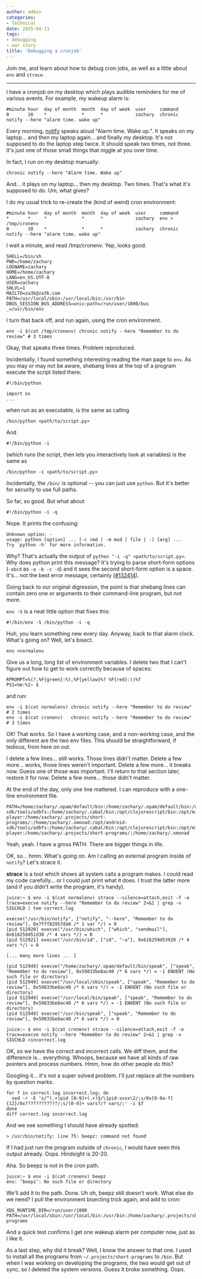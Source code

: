 ```yaml
---
author: admin
categories:
- Technical
date: 2025-04-11
tags:
- debugging
- war story
title: 'Debugging a cronjob'
---
```


Join me, and learn about how to debug cron jobs, as well as a little about `env` and `strace`.

---

I have a cronjob on my desktop which plays audible reminders for me of various events. For example, my wakeup alarm is:

```
#minute hour  day of month  month  day of week  user     command
0       10    *             *      *            zachary  chronic notify --here "alarm time. wake up"
```

Every morning, [notify](https://github.com/za3k/short-programs?tab=readme-ov-file#notify) speaks aloud "Alarm time. Wake up.". It speaks on my laptop... and then my laptop again... and finally my desktop. It's not supposed to do the laptop step twice. It should speak two times, not three. It's just one of those small things that niggle at you over time.

In fact, I run on my desktop manually:

```
chronic notify --here "Alarm time. Wake up"
```

And... it plays on my laptop... then my desktop. Two times. That's what it's supposed to do. Um, what gives?

I do my usual trick to re-create the (kind of weird) cron environment:

```
#minute hour  day of month  month  day of week  user     command
*       *     *             *      *            zachary  env > /tmp/cronenv
0       10    *             *      *            zachary  chronic notify --here "alarm time. wake up"
```

I wait a minute, and read /tmp/cronenv. Yep, looks good.

```
SHELL=/bin/sh
PWD=/home/zachary
LOGNAME=zachary
HOME=/home/zachary
LANG=en_US.UTF-8
USER=zachary
SHLVL=1
MAILTO=za3k@za3k.com
PATH=/usr/local/sbin:/usr/local/bin:/usr/bin
DBUS_SESSION_BUS_ADDRESS=unix:path=/run/user/1000/bus
_=/usr/bin/env
```

I turn that back off, and run again, using the cron environment.

```
env -i $(cat /tmp/cronenv) chronic notify --here "Remember to do review" # 3 times
```

Okay, that speaks three times. Problem reproduced.

Incidentally, I found something interesting reading the man page to `env`. As you may or may not be aware, shebang lines at the top of a program execute the script listed there:

```
#!/bin/python

import os
...
```

when run as an executable, is the same as calling

```
/bin/python <path/to/script.py>
```

And

```
#!/bin/python -i
```

(which runs the script, then lets you interactively look at variables) is the same as

```
/bin/python -i <path/to/script.py>
```

Incidentally, the `/bin/` is optional -- you can just use `python`. But it's better for security to use full paths.

So far, so good. But what about

```
#!/bin/python -i -q
```

Nope. It prints the confusing:

```
Unknown option: -
usage: python [option] ... [-c cmd | -m mod | file | -] [arg] ...
Try `python -h' for more information.
```

Why? That's actually the output of `python "-i -q" <path/to/script.py>`. Why does python print this message? It's trying to parse short-form options (`-abcd` as `-a -b -c -d`) and it sees the second short-form option is a space. It's... not the best error message, certainly ([#132414](https://github.com/python/cpython/issues/132414)).

Going back to our original digression, the point is that shebang lines can contain zero one or arguments to their command-line program, but not more.

`env -S` is a neat little option that fixes this:

```
#!/bin/env -S /bin/python -i -q
```

Huh, you learn something new every day. Anyway, back to that alarm clock. What's going on? Well, let's bisect.

```
env >normalenv
```

Give us a long, long list of environment variables. I delete two that I can't figure out how to get to work correctly because of spaces:

```
RPROMPT=%(?,%F{green}:%),%F{yellow}%? %F{red}:()%f
PS1=%m:%1~ $
```

and run:

```
env -i $(cat normalenv) chronic notify --here "Remember to do review" # 2 times
env -i $(cat cronenv)   chronic notify --here "Remember to do review" # 3 times
```

OK! That works. So I have a working case, and a non-working case, and the only different are the two env files. This should be straightforward, if tedious, from here on out.

I delete a few lines... still works. Those lines didn't matter. Delete a few more... works, those lines weren't important. Delete a few more... it breaks now. Guess one of those was important. I'll return to that section later, restore it for now. Delete a few more... those didn't matter.

At the end of the day, only one line mattered. I can reproduce with a one-line environment file.

```
PATH=/home/zachary/.opam/default/bin:/home/zachary/.opam/default/bin:/usr/local/sbin:/usr/local/bin:/usr/bin:/opt/cuda/bin:/opt/cuda/nsight_compute:/opt/cuda/nsight_systems/bin:/usr/lib/jvm/default/bin:/usr/bin/site_perl:/usr/bin/vendor_perl:/usr/bin/core_perl:/usr/lib/rustup/bin:/opt/android-sdk/tools/adbfs:/home/zachary/.cabal/bin:/opt/clojurescript/bin:/opt/miniconda3/bin/:/usr/share/fslint/fslint:/home/zachary/games/factorio/bin/x64:/home/zachary/.local/bin:/home/zachary/.bin:/home/zachary/script:/var/local/media-player:/home/zachary/.projects/short-programs/:/home/zachary/.xmonad:/opt/android-sdk/tools/adbfs:/home/zachary/.cabal/bin:/opt/clojurescript/bin:/opt/miniconda3/bin/:/usr/share/fslint/fslint:/home/zachary/games/factorio/bin/x64:/home/zachary/.local/bin:/home/zachary/.bin:/home/zachary/script:/var/local/media-player:/home/zachary/.projects/short-programs/:/home/zachary/.xmonad
```

Yeah, yeah. I have a gross PATH. There are bigger things in life.

OK, so... hmm. What's going on. Am I calling an external program inside of `notify`? Let's strace it.

**strace** is a tool which shows all system calls a program makes. I could read my code carefully... or I could just print what it does. I trust the latter more (and if you didn't write the program, it's handy).

```
juice:~ $ env -i $(cat normalenv) strace --silence=attach,exit -f -e trace=execve notify --here "Remember to do review" 2>&1 | grep -v SIGCHLD | tee correct.log

execve("/usr/bin/notify", ["notify", "--here", "Remember to do review"], 0x7fff82957da0 /* 1 var */) = 0
[pid 512920] execve("/usr/bin/which", ["which", "sendmail"], 0x616259d51d30 /* 4 vars */) = 0
[pid 512921] execve("/usr/bin/id", ["id", "-u"], 0x616259d53920 /* 4 vars */) = 0

[... many more lines ... ]

[pid 512949] execve("/home/zachary/.opam/default/bin/speak", ["speak", "Remember to do review"], 0x59833be8ac40 /* 6 vars */) = -1 ENOENT (No such file or directory)
[pid 512949] execve("/usr/local/sbin/speak", ["speak", "Remember to do review"], 0x59833be8ac40 /* 6 vars */) = -1 ENOENT (No such file or directory)
[pid 512949] execve("/usr/local/bin/speak", ["speak", "Remember to do review"], 0x59833be8ac40 /* 6 vars */) = -1 ENOENT (No such file or directory)
[pid 512949] execve("/usr/bin/speak", ["speak", "Remember to do review"], 0x59833be8ac40 /* 6 vars */) = 0

juice:~ $ env -i $(cat cronenv) strace --silence=attach,exit -f -e trace=execve notify --here "Remember to do review" 2>&1 | grep -v SIGCHLD >incorrect.log
```

OK, so we have the correct and incorrect calls. We diff them, and the difference is... everything. Whoops, because we have all kinds of raw pointers and process numbers. Hmm, how do other people do this?

Googling it... it's not a super solved problem. I'll just replace all the numbers by question marks.

```
for f in correct.log incorrect.log; do
  sed -r -E 's/^(.+)pid [0-9]+(.+)$/\1pid-xxxx\2/;s/0x[0-9a-f]{12}/0x????????????/;s/[0-9]+ vars?/? vars/;' -i $f
done
diff correct.log incorrect.log
```

And we see something I should have already spotted:

```
> /usr/bin/notify: line 75: beepz: command not found
```

If I had just run the program outside of `chronic`, I would have seen this output already. Oops. Hindsight is 20-20.

Aha. So beepz is not in the cron path. 

```
juice:~ $ env -i $(cat cronenv) beepz
env: ‘beepz’: No such file or directory
```

We'll add it to the path. Done. Uh oh, beepz still doesn't work. What else do we need? I pull the environment bisecting trick again, and add to cron:

```
XDG_RUNTIME_DIR=/run/user/1000
PATH=/usr/local/sbin:/usr/local/bin:/usr/bin:/home/zachary/.projects/short-programs
```

And a quick test confirms I get one wakeup alarm per computer now, just as I like it.

As a last step, why did it break? Well, I know the answer to that one. I used to install all the programs from `~/.projects/short-programs` to `/bin`. But when I was working on developing the programs, the two would get out of sync, so I deleted the system versions. Guess it broke something. Oops.
